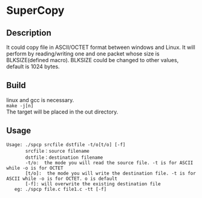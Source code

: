 # SuperCopy
## Description <br>
It could copy file in ASCII/OCTET format between windows and Linux. It will perform by reading/writing one and one packet whose size is BLKSIZE(defined macro). BLKSIZE could be changed to other values, default is 1024 bytes. <br>

## Build<br>
linux and gcc is necessary.
<br>
`make -j[n]`<br>
The target will be placed in the out directory.
## Usage<br>
```linux
Usage: ./spcp srcfile dstfile -t/o[t/o] [-f]
       srcfile：source filename
       dstfile：destination filename
       -t/o:  the mode you will read the source file. -t is for ASCII while -o is for OCTET
       [t/o]:  the mode you will write the destination file. -t is for ASCII while -o is for OCTET. o is default
       [-f]: will overwrite the existing destination file
   eg: ./spcp file.c file1.c -tt [-f]
```
